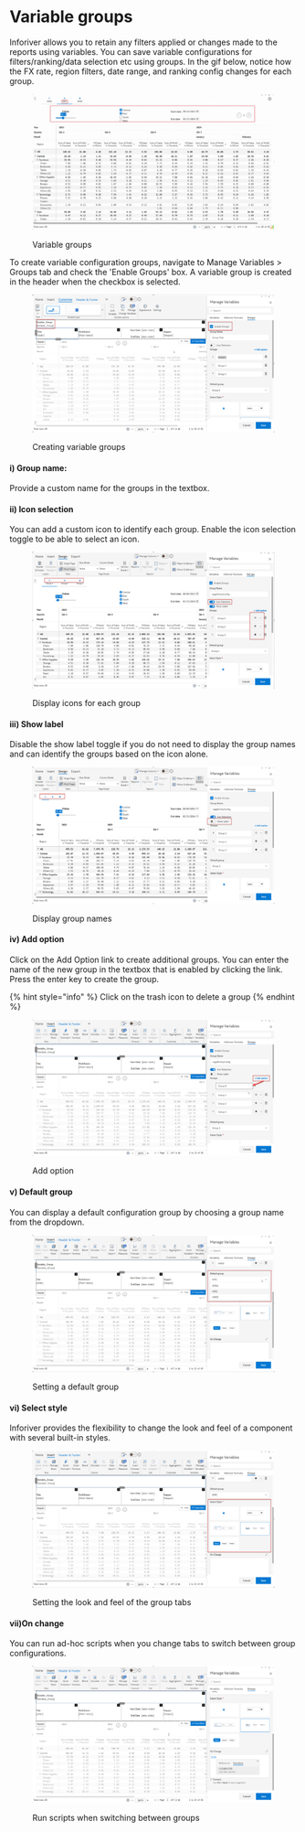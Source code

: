 # Variable groups

Inforiver allows you to retain any filters applied or changes made to the reports using variables. You can save variable configurations for filters/ranking/data selection etc using groups. In the gif below, notice how the FX rate, region filters, date range, and ranking config changes for each group.

<figure><img src="../../../../.gitbook/assets/Untitled design (5).gif" alt=""><figcaption><p>Variable groups</p></figcaption></figure>

To create variable configuration groups, navigate to Manage Variables > Groups tab and check the 'Enable Groups' box. A variable group is created in the header when the checkbox is selected.

<figure><img src="../../../../.gitbook/assets/image (2) (1) (1) (1) (1).png" alt=""><figcaption><p>Creating variable groups</p></figcaption></figure>

#### i) Group name:&#x20;

Provide a custom name for the groups in the textbox.&#x20;

#### ii) Icon selection

You can add a custom icon to identify each group. Enable the icon selection toggle to be able to select an icon.

<figure><img src="../../../../.gitbook/assets/image (1) (1) (1) (1) (1) (1) (1) (1) (1) (1).png" alt=""><figcaption><p>Display icons for each group</p></figcaption></figure>

#### iii) Show label

Disable the show label toggle if you do not need to display the group names and can identify the groups based on the icon alone.

<figure><img src="../../../../.gitbook/assets/image (2) (1) (1) (1) (1) (1).png" alt=""><figcaption><p>Display group names</p></figcaption></figure>

#### iv) Add option

Click on the Add Option link to create additional groups. You can enter the name of the new group in the textbox that is enabled by clicking the link. Press the enter key to create the group.

{% hint style="info" %}
Click on the trash icon to delete a group
{% endhint %}

<figure><img src="../../../../.gitbook/assets/image (4) (1) (1).png" alt=""><figcaption><p>Add option</p></figcaption></figure>

#### v) Default group

You can display a default configuration group by choosing a group name from the dropdown.&#x20;

<figure><img src="../../../../.gitbook/assets/image (5) (1) (1).png" alt=""><figcaption><p>Setting a default group</p></figcaption></figure>

#### vi) Select style

Inforiver provides the flexibility to change the look and feel of a component with several built-in styles.

<figure><img src="../../../../.gitbook/assets/image (6) (1) (1).png" alt=""><figcaption><p>Setting the look and feel of the group tabs</p></figcaption></figure>

#### vii)On change

You can run ad-hoc scripts when you change tabs to switch between group configurations.

<figure><img src="../../../../.gitbook/assets/image (7) (1).png" alt=""><figcaption><p>Run scripts when switching between groups</p></figcaption></figure>
